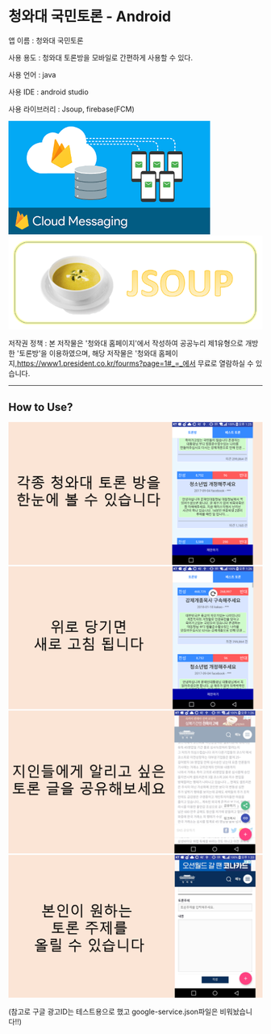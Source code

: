# 청와대 국민토론 - Android


앱 이름 : 청와대 국민토론

사용 용도 :  청와대 토론방을 모바일로 간편하게 사용할 수 있다.

사용 언어 : java

사용 IDE : android studio

사용 라이브러리 : Jsoup, firebase(FCM)

![](./resource/fcm.png)
![](./resource/jsoup.png)

저작권 정책 : 본 저작물은 '청와대 홈페이지'에서 작성하여 공공누리 제1유형으로 개방한 '토론방'을 이용하였으며, 해당 저작물은 '청와대 홈페이지,https://www1.president.co.kr/fourms?page=1#_=_에서 무료로 열람하실 수 있습니다.

---

## How to Use?

![](./resource/1.PNG)
![](./resource/2.PNG)
![](./resource/3.PNG)
![](./resource/4.PNG)

(참고로 구글 광고ID는 테스트용으로 했고 google-service.json파일은 비워놨습니다!!)
